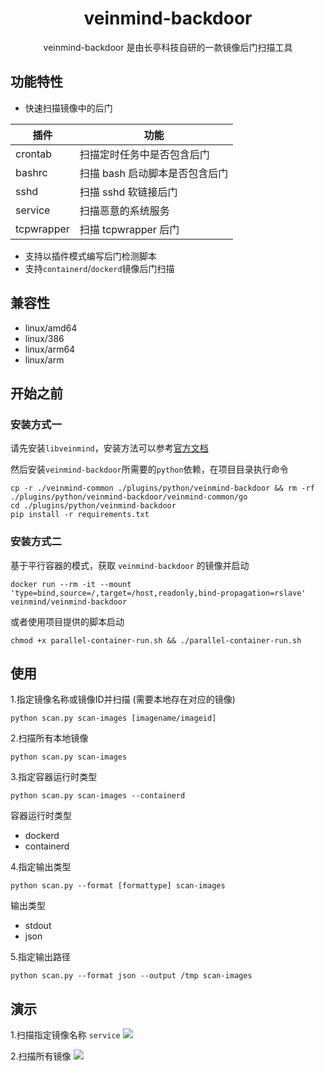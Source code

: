 <h1 align="center"> veinmind-backdoor </h1>

<p align="center">
veinmind-backdoor 是由长亭科技自研的一款镜像后门扫描工具 
</p>

## 功能特性

- 快速扫描镜像中的后门

|  插件 | 功能  | 
|---|---|
|  crontab | 扫描定时任务中是否包含后门  |
|  bashrc  | 扫描 bash 启动脚本是否包含后门  |
|  sshd | 扫描 sshd 软链接后门  |
|  service | 扫描恶意的系统服务 |
|  tcpwrapper | 扫描 tcpwrapper 后门 |

- 支持以插件模式编写后门检测脚本
- 支持`containerd`/`dockerd`镜像后门扫描

## 兼容性

- linux/amd64
- linux/386
- linux/arm64
- linux/arm

## 开始之前

### 安装方式一

请先安装`libveinmind`，安装方法可以参考[官方文档](https://github.com/chaitin/libveinmind)

然后安装`veinmind-backdoor`所需要的`python`依赖，在项目目录执行命令
```
cp -r ./veinmind-common ./plugins/python/veinmind-backdoor && rm -rf ./plugins/python/veinmind-backdoor/veinmind-common/go
cd ./plugins/python/veinmind-backdoor
pip install -r requirements.txt
```

### 安装方式二

基于平行容器的模式，获取 `veinmind-backdoor` 的镜像并启动
```
docker run --rm -it --mount 'type=bind,source=/,target=/host,readonly,bind-propagation=rslave' veinmind/veinmind-backdoor
```

或者使用项目提供的脚本启动
```
chmod +x parallel-container-run.sh && ./parallel-container-run.sh
```

## 使用

1.指定镜像名称或镜像ID并扫描 (需要本地存在对应的镜像)

```
python scan.py scan-images [imagename/imageid]
```

2.扫描所有本地镜像

```
python scan.py scan-images
```

3.指定容器运行时类型
```
python scan.py scan-images --containerd
```

容器运行时类型
- dockerd
- containerd

4.指定输出类型
```
python scan.py --format [formattype] scan-images
```

输出类型
- stdout
- json

5.指定输出路径
```
python scan.py --format json --output /tmp scan-images
```

## 演示
1.扫描指定镜像名称 `service`
![](https://dinfinite.oss-cn-beijing.aliyuncs.com/image/20220329141342.png)

2.扫描所有镜像
![](https://dinfinite.oss-cn-beijing.aliyuncs.com/image/20220329141357.png)